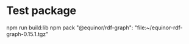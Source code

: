 # Test package
npm run build:lib
npm pack
"@equinor/rdf-graph": "file:~/equinor-rdf-graph-0.15.1.tgz"